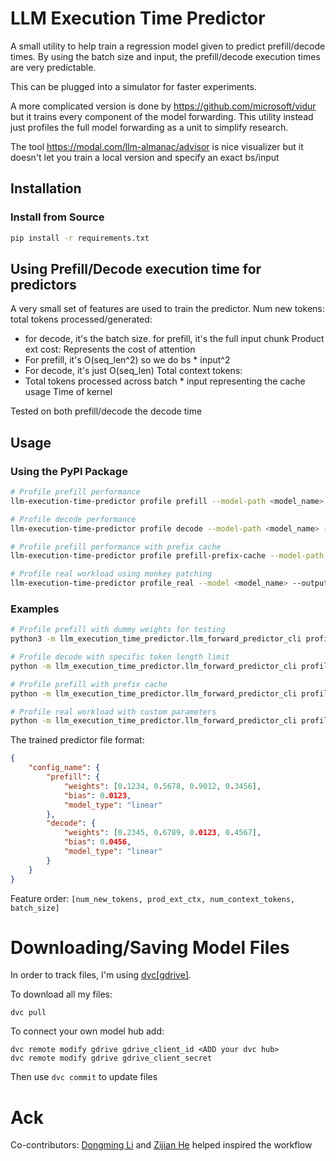 # LLM Execution Time Predictor

A small utility to help train a regression model given to predict prefill/decode times. 
By using the batch size and input, the prefill/decode execution times are very predictable.

This can be plugged into a simulator for faster experiments.

A more complicated version is done by https://github.com/microsoft/vidur but it trains every component of the model forwarding. This utility instead just profiles the full model forwarding as a unit to simplify research.

The tool https://modal.com/llm-almanac/advisor is nice visualizer but it doesn't let you train a local version and specify an exact bs/input

## Installation

### Install from Source
```bash
pip install -r requirements.txt
```

## Using Prefill/Decode execution time for predictors
A very small set of features are used to train the predictor.
Num new tokens: total tokens processed/generated:
- for decode, it's the batch size. for prefill, it's the full input chunk
Product ext cost: Represents the cost of attention
- For prefill, it's O(seq_len^2) so we do bs * input^2
- For decode, it's just O(seq_len)
Total context tokens: 
- Total tokens processed across batch * input representing the cache usage
Time of kernel

Tested on both prefill/decode the decode time 

## Usage

### Using the PyPI Package
```bash
# Profile prefill performance
llm-execution-time-predictor profile prefill --model-path <model_name>

# Profile decode performance
llm-execution-time-predictor profile decode --model-path <model_name> --max-decode-token-length <length>

# Profile prefill performance with prefix cache
llm-execution-time-predictor profile prefill-prefix-cache --model-path <model_name>

# Profile real workload using monkey patching
llm-execution-time-predictor profile_real --model <model_name> --output_file <output.jsonl>
```

### Examples
```bash
# Profile prefill with dummy weights for testing
python3 -m llm_execution_time_predictor.llm_forward_predictor_cli profile prefill --model-path Qwen/Qwen3-4B --load-format dummy

# Profile decode with specific token length limit
python -m llm_execution_time_predictor.llm_forward_predictor_cli profile decode --model-path Qwen/Qwen3-4B --max-decode-token-length 512

# Profile prefill with prefix cache
python -m llm_execution_time_predictor.llm_forward_predictor_cli profile prefill-prefix-cache --model-path Qwen/Qwen3-4B --load-format dummy

# Profile real workload with custom parameters
python -m llm_execution_time_predictor.llm_forward_predictor_cli profile_real --model Qwen/Qwen3-4B --output_file profile_results.jsonl --max_job_send_time 10
```

The trained predictor file format:
```json
{
    "config_name": {
        "prefill": {
            "weights": [0.1234, 0.5678, 0.9012, 0.3456],
            "bias": 0.0123,
            "model_type": "linear"
        },
        "decode": {
            "weights": [0.2345, 0.6789, 0.0123, 0.4567],
            "bias": 0.0456,
            "model_type": "linear"
        }
    }
}
```

Feature order: `[num_new_tokens, prod_ext_ctx, num_context_tokens, batch_size]`

# Downloading/Saving Model Files
In order to track files, I'm using [dvc\[gdrive\]](https://dvc.org/doc/user-guide/data-management/remote-storage/google-drive).

To download all my files:
```
dvc pull
```

To connect your own model hub add:
```
dvc remote modify gdrive gdrive_client_id <ADD your dvc hub>
dvc remote modify gdrive gdrive_client_secret 
```

Then use `dvc commit` to update files

# Ack
Co-contributors: [Dongming Li](https://github.com/dongmingli-Ben) and [Zijian He](https://github.com/jiange91) helped inspired the workflow
